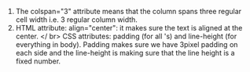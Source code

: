 1. The colspan="3" attribute means that the column spans three regular cell width i.e. 3 regular column width.
2. HTML attribute: align="center": it makes sure the text is aligned at the center. </ br>
	CSS attributes: padding (for all <th>'s) and line-height (for everything in body). Padding makes sure we have 3pixel padding on each side and the line-height is making sure that the line height is a fixed number.
	